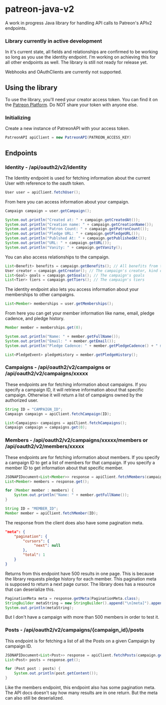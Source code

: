 # patreon-java-v2
 A work in progress Java library for handling API calls to Patreon's APIv2 endpoints.
 
 ### Library currently in active development
 In it's current state, all fields and relationships are confirmed to be working so long as you use the identity endpoint. I'm working on achieving this for all other endpoints as well. The library is still not ready for release yet.
 
Webhooks and OAuthClients are currently not supported.
 
## Using the library
To use the library, you'll need your creator access token. You can find it on the [Patreon Platform](https://www.patreon.com/portal/registration/register-clients). Do NOT share your token with anyone else.

### Initializing
Create a new instance of PatreonAPI with your access token.
```java
PatreonAPI apiClient = new PatreonAPI(PATREON_ACCESS_KEY)
```

## Endpoints

### Identity - /api/oauth2/v2/identity
The Identity endpoint is used for fetching information about the current User with reference to the oauth token.
```java
User user = apiClient.fetchUser();
```
From here you can access information about your campaign.
```java
Campaign campaign = user.getCampaign();

System.out.println("Created at: " + campaign.getCreatedAt());
System.out.println("Creation name: " + campaign.getCreationName());
System.out.println("Patron Count: " + campaign.getPatronCount());
System.out.println("Pledge URL: " + campaign.getPledgeURL());
System.out.println("Publshed At: " + campaign.getPublishedAt());
System.out.println("URL: " + campaign.getURL());
System.out.println("Vanity: " + campaign.getVanity();
```
You can also access relationships to the campaign.
```java
List<Benefit> benefits = campaign.getBenefits(); // All benefits from the campaign
User creator = campaign.getCreator(); // The campaign's creator, kind of redundant for the identity endpoint
List<Goal> goals = campaign.getGoals(); // The campaign's goals
List<Tier> tiers = campaign.getTiers(); // The campaign's tiers
```
The identity endpoint also lets you access information about your memberships to other campaigns.
```java
List<Member> memberships = user.getMemberships();
```
From here you can get your member information like name, email, pledge cadence, and pledge history.
```java
Member member = memberships.get(0);

System.out.println("Name: " + member.getFullName());
System.out.println("Email: " + member.getEmail());
System.out.println("Pledge Cadence: " + member.getPledgeCadence() + " months");

List<PledgeEvent> pledgeHistory = member.getPledgeHistory();
```

### Campaigns - /api/oauth2/v2/campaigns or /api/oauth2/v2/campaigns/xxxxx
These endpoints are for fetching information about campaigns. If you specify a campaign ID, it will retrieve information about that specific campaign. Otherwise it will return a list of campaigns owned by the authorized user.
```java
String ID = "CAMPAIGN_ID";
Campaign campaign = apiClient.fetchCampaign(ID);
```
```java
List<Campaigns> campaigns = apiClient.fetchCampaigns();
Campaign campaign = campaigns.get(0);
```

### Members - /api/oauth2/v2/campaigns/xxxxx/members or /api/oauth2/v2/members/xxxxx
These endpoints are for fetching information about members. If you specify a campaign ID to get a list of members for that campaign. If you specify a member ID to get information about that specific member.
```java
JSONAPIDocument<List<Member>> response = apiClient.fetchMembers(campaign.getID());
List<Member> members = response.get();

for (Member member : members) {
    System.out.println("Name: " + member.getFullName());
}
```
```java
String ID = "MEMBER_ID";
Member member = apiClient.fetchMember(ID);
```
The response from the client does also have some pagination meta.
```json
"meta": {
    "pagination": {
        "cursors": {
             "next": null
        },
        "total": 1
    }
}
```
Returns from this endpoint have 500 results in one page. This is because the library requests pledge history for each member. This pagination meta is supposed to return a next page cursor. The library does has a resource that can deserialize this.
```java
PaginationMeta meta = response.getMeta(PaginationMeta.class);
StringBuilder metaString = new StringBuilder().append("\n[meta]").append("\ntotal: " + meta.getTotal()).append("\nnext: " + meta.getNextCursor() + "\n");
System.out.println(metaString);
```
But I don't have a campaign with more than 500 members in order to test it.

### Posts - /api/oauth2/v2/campaigns/{campaign_id}/posts
This endpoint is for fetching a list of all the Posts on a given Campaign by campaign ID.
```java
JSONAPIDocument<List<Post>> response = apiClient.fetchPosts(campaign.getID());
List<Post> posts = response.get();

for (Post post : posts) {
    System.out.println(post.getContent());
}
```
Like the members endpoint, this endpoint also has some pagination meta. The API docs doesn't say how many results are in one return. But the meta can also still be deserialized.
